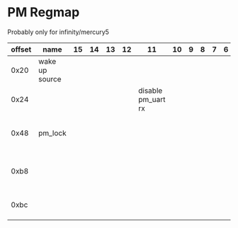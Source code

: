 # PM Regmap

Probably only for infinity/mercury5

| offset | name           | 15 | 14 | 13 | 12 | 11                 | 10 | 9 | 8 | 7 | 6 | 5 | 4   | 3               | 2   | 1   | 0 | Notes                           |
|--------|----------------|----|----|----|----|--------------------|----|---|---|---|---|---|-----|-----------------|-----|-----|---|---------------------------------|
| 0x20   | wake up source |    |    |    |    |                    |    |   |   |   |   |   | rtc |                 | wol | sar |   |                                 |
| 0x24   |                |    |    |    |    | disable pm_uart rx |    |   |   |   |   |   |     |                 |     |     |   |                                 |
| 0x48   | pm_lock        |    |    |    |    |                    |    |   |   |   |   |   |     |                 |     |     |   | write 0xbabe to unlock pm_gpio4 |
| 0xb8   |                |    |    |    |    |                    |    |   |   |   |   |   |     |                 |     |     |   | write 0x79 to trigger a reset   |
| 0xbc   |                |    |    |    |    |                    |    |   |   |   |   |   |     | temp sensor en? |     |     |   |                                 |
